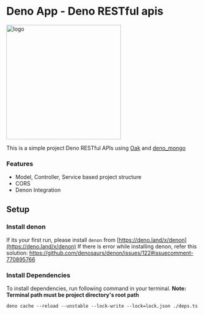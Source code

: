 # Deno App - Deno RESTful apis

<img src="https://deno.land/images/deno_logo_4.gif" alt="logo" width="300"/>

This is a simple project Deno RESTful APIs using
[Oak](https://deno.land/x/oak) and [deno_mongo](https://deno.land/x/mongo)

### Features

- Model, Controller, Service based project structure
- CORS
- Denon Integration

## Setup

### Install denon

If its your first run, please install `denon` from
[https://deno.land/x/denon](https://deno.land/x/denon) If there is error while
installing denon, refer this solution:
https://github.com/denosaurs/denon/issues/122#issuecomment-770895766

### Install Dependencies

To install dependencies, run following command in your terminal. **Note:
Terminal path must be project directory's root path**

```
deno cache --reload --unstable --lock-write --lock=lock.json ./deps.ts
```